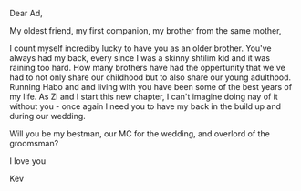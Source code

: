 Dear Ad, 

My oldest friend, my first companion, my brother from the same mother,

I count myself incrediby lucky to have you as an older brother. You've always had my back, every since I was a skinny shtilim kid and it was raining too hard. How many brothers have had the oppertunity that we've had to not only share our childhood but to also share our young adulthood. Running Habo and and living with you have been some of the best years of my life. As Zi and I start this new chapter, I can't imagine doing nay of it without you - once again I need you to have my back in the build up and during our wedding. 

Will you be my bestman, our MC for the wedding, and overlord of the groomsman?

I love you

Kev
